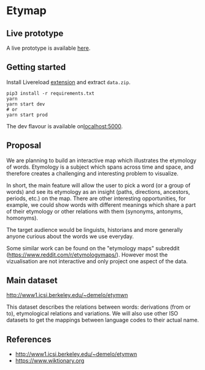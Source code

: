 # Etymap

## Live prototype

A live prototype is available [here](https://etymap.xyz/).

## Getting started

Install Livereload [extension](http://livereload.com/extensions/) and extract `data.zip`.

```shell
pip3 install -r requirements.txt
yarn
yarn start dev
# or
yarn start prod
```

The dev flavour is available on[localhost:5000](http://localhost:5000).

## Proposal

We are planning to build an interactive map which illustrates the etymology of words. Etymology is a subject which spans across time and space, and therefore creates a challenging and interesting problem to visualize.

In short, the main feature will allow the user to pick a word (or a group of words) and see its etymology as an insight (paths, directions, ancestors, periods, etc.) on the map. There are other interesting opportunities, for example, we could show words with different meanings which share a part of their etymology or other relations with them (synonyms, antonyms, homonyms).

The target audience would be linguists, historians and more generally anyone curious about the words we use everyday. 

Some similar work can be found on the "etymology maps" subreddit (https://www.reddit.com/r/etymologymaps/). However most the vizualisation are not interactive and only project one aspect of the data.

## Main dataset

http://www1.icsi.berkeley.edu/~demelo/etymwn

This dataset describes the relations between words: derivations (from or to), etymological relations and variations. We will also use other ISO datasets to get the mappings between language codes to their actual name.

## References

- http://www1.icsi.berkeley.edu/~demelo/etymwn
- https://www.wiktionary.org
